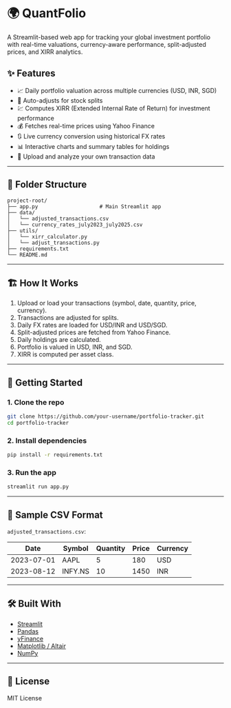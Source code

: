 

# 🌍 QuantFolio

A Streamlit-based web app for tracking your global investment portfolio with real-time valuations, currency-aware performance, split-adjusted prices, and XIRR analytics.



## ✨ Features

* 📈 Daily portfolio valuation across multiple currencies (USD, INR, SGD)
* 🔄 Auto-adjusts for stock splits
* 💹 Computes XIRR (Extended Internal Rate of Return) for investment performance
* 💰 Fetches real-time prices using Yahoo Finance
* 🔃 Live currency conversion using historical FX rates
* 📊 Interactive charts and summary tables for holdings
* 📁 Upload and analyze your own transaction data

---

## 📂 Folder Structure

```
project-root/
├── app.py                    # Main Streamlit app
├── data/
│   └── adjusted_transactions.csv
│   └── currency_rates_july2023_july2025.csv
├── utils/
│   └── xirr_calculator.py
│   └── adjust_transactions.py
├── requirements.txt
└── README.md
```

---

## 🏗️ How It Works

1. Upload or load your transactions (symbol, date, quantity, price, currency).
2. Transactions are adjusted for splits.
3. Daily FX rates are loaded for USD/INR and USD/SGD.
4. Split-adjusted prices are fetched from Yahoo Finance.
5. Daily holdings are calculated.
6. Portfolio is valued in USD, INR, and SGD.
7. XIRR is computed per asset class.

---

## 🚀 Getting Started

### 1. Clone the repo

```bash
git clone https://github.com/your-username/portfolio-tracker.git
cd portfolio-tracker
```

### 2. Install dependencies

```bash
pip install -r requirements.txt
```

### 3. Run the app

```bash
streamlit run app.py
```

---

## 🧪 Sample CSV Format

`adjusted_transactions.csv`:

| Date       | Symbol  | Quantity | Price | Currency |
| ---------- | ------- | -------- | ----- | -------- |
| 2023-07-01 | AAPL    | 5        | 180   | USD      |
| 2023-08-12 | INFY.NS | 10       | 1450  | INR      |

---

## 🛠️ Built With

* [Streamlit](https://streamlit.io)
* [Pandas](https://pandas.pydata.org/)
* [yFinance](https://pypi.org/project/yfinance/)
* [Matplotlib / Altair](https://altair-viz.github.io/)
* [NumPy](https://numpy.org/)

---

## 📜 License

MIT License
